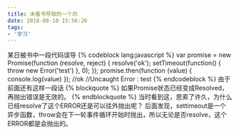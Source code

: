 ```yaml
---
title: 未看书导致的一个坑
date: 2018-08-10 15:56:26
tags:
- '学习'
---
```

某日被书中一段代码误导
{% codeblock lang:javascript %}
var promise = new Promise(function (resolve, reject) {
    resolve('ok');
    setTimeout(function() { throw new Error('test') }, 0);
});
promise.then(function (value) { console.log(value) });
//ok
//Uncaught Error : test
{% endcodeblock %}
由于前面还有这样一段话
{% blockquote %}
如果Promise状态已经变成Resolved，再抛出错误是无效的。
{% endblockquote %}
当时看到这，思索了许久，为什么已经resolve了这个ERROR还是可以往外抛出呢？
后面发现，settimeout是一个异步函数，throw会在下一轮事件循环开始时抛出，所以无论是否resolve，这个ERROR都是会抛出的。
